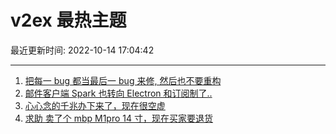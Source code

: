 # v2ex 最热主题

最近更新时间: 2022-10-14 17:04:42

--- 
1. [把每一 bug 都当最后一 bug 来修, 然后也不要重构](https://www.v2ex.com/t/886806) 
2. [邮件客户端 Spark 也转向 Electron 和订阅制了..](https://www.v2ex.com/t/886788) 
3. [心心念的千兆办下来了，现在很空虚](https://www.v2ex.com/t/886823) 
4. [求助 卖了个 mbp M1pro 14 寸，现在买家要退货](https://www.v2ex.com/t/886881) 

